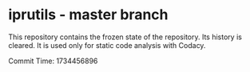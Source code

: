 # iprutils - master branch

This repository contains the frozen state of the repository.
Its history is cleared. It is used only for static code
analysis with Codacy.

Commit Time: 1734456896